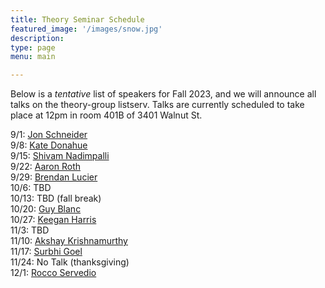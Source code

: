 ```yaml
---
title: Theory Seminar Schedule
featured_image: '/images/snow.jpg'
description:
type: page
menu: main

---
```


Below is a *tentative* list of speakers for Fall 2023, and we will announce all talks on the theory-group listserv.
Talks are currently scheduled to take place at 12pm in room 401B of 3401 Walnut St.
<!-- In markdown, 2 spaces at end of line is for newline, thus the trailing whitespace -->
9/1: [Jon Schneider](https://jschnei.github.io/)  
9/8: [Kate Donahue](https://www.katedonahue.me/)  
9/15: [Shivam Nadimpalli](https://www.cs.columbia.edu/~nadimpalli/)  
9/22: [Aaron Roth](https://www.cis.upenn.edu/~aaroth/)  
9/29: [Brendan Lucier](https://www.microsoft.com/en-us/research/people/brlucier/)  
10/6: TBD  
10/13: TBD (fall break)  
10/20: [Guy Blanc](https://web.stanford.edu/~gblanc/)  
10/27: [Keegan Harris](https://keeganharris.github.io/)  
11/3:  TBD  
11/10: [Akshay Krishnamurthy](https://people.cs.umass.edu/~akshay/)  
11/17: [Surbhi Goel](https://www.surbhigoel.com/)   
11/24: No Talk (thanksgiving)  
12/1: [Rocco Servedio](https://www.cs.columbia.edu/~rocco/)  
